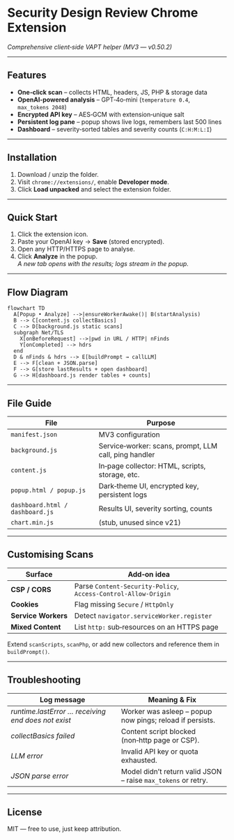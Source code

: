
# Security Design Review Chrome Extension  
_Comprehensive client‑side VAPT helper (MV3 — v0.50.2)_

---

## Features
* **One‑click scan** – collects HTML, headers, JS, PHP & storage data  
* **OpenAI‑powered analysis** – GPT‑4o‑mini (`temperature 0.4`, `max_tokens 2048`)  
* **Encrypted API key** – AES‑GCM with extension‑unique salt  
* **Persistent log pane** – popup shows live logs, remembers last 500 lines  
* **Dashboard** – severity‑sorted tables and severity counts (`C:H:M:L:I`)  

---

## Installation
1. Download / unzip the folder.  
2. Visit `chrome://extensions/`, enable **Developer mode**.  
3. Click **Load unpacked** and select the extension folder.

---

## Quick Start
1. Click the extension icon.  
2. Paste your OpenAI key → **Save** (stored encrypted).  
3. Open any HTTP/HTTPS page to analyse.  
4. Click **Analyze** in the popup.  
   *A new tab opens with the results; logs stream in the popup.*

---

## Flow Diagram
```mermaid
flowchart TD
  A[Popup • Analyze] -->|ensureWorkerAwake()| B(startAnalysis)
  B --> C[content.js collectBasics]
  C --> D[background.js static scans]
  subgraph Net/TLS
    X[onBeforeRequest] -->|pwd in URL / HTTP| nFinds
    Y[onCompleted] --> hdrs
  end
  D & nFinds & hdrs --> E[buildPrompt → callLLM]
  E --> F[clean + JSON.parse]
  F --> G[store lastResults + open dashboard]
  G --> H[dashboard.js render tables + counts]
```

---

## File Guide

| File | Purpose |
|------|---------|
| `manifest.json` | MV3 configuration |
| `background.js` | Service‑worker: scans, prompt, LLM call, ping handler |
| `content.js` | In‑page collector: HTML, scripts, storage, etc. |
| `popup.html / popup.js` | Dark‑theme UI, encrypted key, persistent logs |
| `dashboard.html / dashboard.js` | Results UI, severity sorting, counts |
| `chart.min.js` | (stub, unused since v21) |

---

## Customising Scans

| Surface | Add‑on idea |
|---------|-------------|
| **CSP / CORS** | Parse `Content‑Security‑Policy`, `Access‑Control‑Allow‑Origin` |
| **Cookies** | Flag missing `Secure` / `HttpOnly` |
| **Service Workers** | Detect `navigator.serviceWorker.register` |
| **Mixed Content** | List `http:` sub‑resources on an HTTPS page |

Extend `scanScripts`, `scanPhp`, or add new collectors and reference them in `buildPrompt()`.

---

## Troubleshooting

| Log message | Meaning & Fix |
|-------------|---------------|
| *runtime.lastError … receiving end does not exist* | Worker was asleep – popup now pings; reload if persists. |
| *collectBasics failed* | Content script blocked (non‑http page or CSP). |
| *LLM error* | Invalid API key or quota exhausted. |
| *JSON parse error* | Model didn’t return valid JSON – raise `max_tokens` or retry. |

---

## License
MIT — free to use, just keep attribution.
